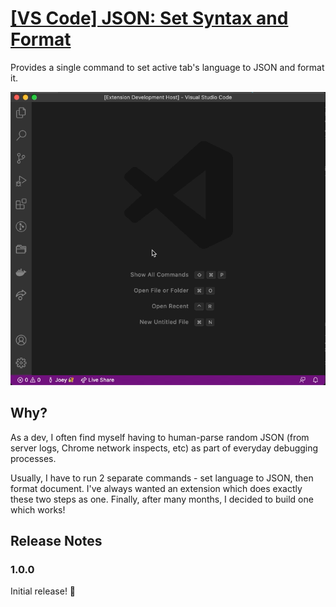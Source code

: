# [[VS Code] JSON: Set Syntax and Format](https://marketplace.visualstudio.com/items?itemName=jooeycheng.json-set-syntax-and-format)

Provides a single command to set active tab's language to JSON and format it.

![Demo GIF](https://raw.githubusercontent.com/jooeycheng/vscode-json-set-syntax-and-format/master/assets/demo.gif)

## Why?

As a dev, I often find myself having to human-parse random JSON (from server logs, Chrome network inspects, etc) as part of everyday debugging processes.

Usually, I have to run 2 separate commands - set language to JSON, then format document. I've always wanted an extension which does exactly these two steps as one. Finally, after many months, I decided to build one which works!

## Release Notes

### 1.0.0

Initial release! 🎉
